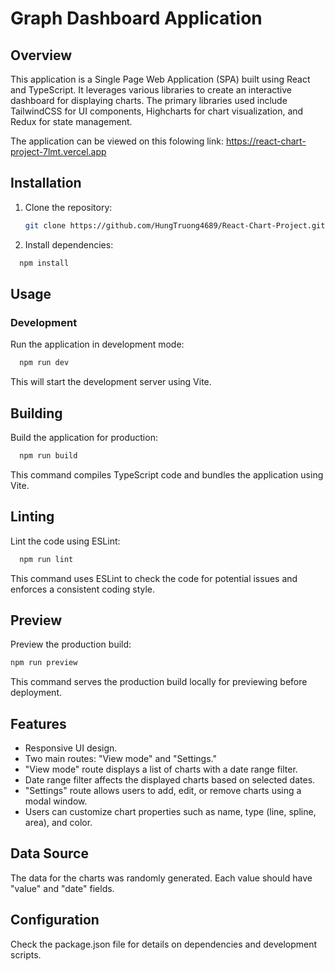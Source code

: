 # Graph Dashboard Application

## Overview

This application is a Single Page Web Application (SPA) built using React and TypeScript. It leverages various libraries to create an interactive dashboard for displaying charts. The primary libraries used include TailwindCSS for UI components, Highcharts for chart visualization, and Redux for state management.

The application can be viewed on this folowing link: https://react-chart-project-7lmt.vercel.app

## Installation

1. Clone the repository:

    ```bash
    git clone https://github.com/HungTruong4689/React-Chart-Project.git

    ```

2. Install dependencies:

```bash
  npm install
```

## Usage

### Development

Run the application in development mode:

```bash
  npm run dev
```

This will start the development server using Vite.

## Building

Build the application for production:

```bash
  npm run build
```

This command compiles TypeScript code and bundles the application using Vite.

## Linting

Lint the code using ESLint:

```bash
  npm run lint
```

This command uses ESLint to check the code for potential issues and enforces a consistent coding style.

## Preview

Preview the production build:

```bash
npm run preview
```

This command serves the production build locally for previewing before deployment.

## Features

-   Responsive UI design.
-   Two main routes: "View mode" and "Settings."
-   "View mode" route displays a list of charts with a date range filter.
-   Date range filter affects the displayed charts based on selected dates.
-   "Settings" route allows users to add, edit, or remove charts using a modal window.
-   Users can customize chart properties such as name, type (line, spline, area), and color.

## Data Source

The data for the charts was randomly generated. Each value should have "value" and "date" fields.

## Configuration

Check the package.json file for details on dependencies and development scripts.

